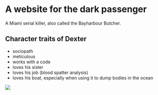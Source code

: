# A website for the dark passenger
A Miami serial killer, also called the Bayharbour Butcher.

## Character traits of Dexter
* sociopath
* meticulous
* works with a code
* loves his sister
* loves his job (blood spatter analysis)
* loves his boat, especially when using it to dump bodies in the ocean

<img src="https://static.tvtropes.org/pmwiki/pub/images/dextervwx2014_1898.jpg" />
